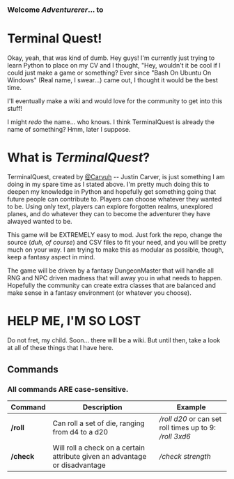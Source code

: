 ### Welcome *Adventurerer*... to
# Terminal Quest!

Okay, yeah, that was kind of dumb. Hey guys! I'm currently just trying to learn Python to place on my CV and I thought, "Hey, wouldn't it be cool if I could just make a game or something? Ever since "Bash On Ubuntu On Windows" (Real name, I swear...) came out, I thought it would be the best time.

I'll eventually make a wiki and would love for the community to get into this stuff!

I might *redo* the name... who knows. I think TerminalQuest is already the name of something? Hmm, later I suppose.

# What is *TerminalQuest*?

TerminalQuest, created by [@Carvuh](http://www.twitter.com/Carvuh) -- Justin Carver, is just something I am doing in my spare time as I stated above. I'm pretty much doing this to deepen my knowledge in Python and hopefully get something going that future people can contribute to. Players can choose whatever they wanted to be. Using only text, players can explore forgotten realms, unexplored planes, and do whatever they can to become the adventurer they have alwayed wanted to be.

This game will be EXTREMELY easy to mod. Just fork the repo, change the source (*duh, of course*) and CSV files to fit your need, and you will be pretty much on your way. I am trying to make this as modular as possible, though, keep a fantasy aspect in mind.

The game will be driven by a fantasy DungeonMaster that will handle all RNG and NPC driven madness that will away you in what needs to happen. Hopefully the community can create extra classes that are balanced and make sense in a fantasy environment (or whatever you choose).

# HELP ME, I'M SO LOST

Do not fret, my child. Soon... there will be a wiki. But until then, take a look at all of these things that I have here.

## Commands
### All commands **ARE** case-sensitive.
| Command | Description | Example |
|---------|-------------|---------|
| **/roll**   | Can roll a set of die, ranging from d4 to a d20 | */roll d20* or can set roll times up to 9: */roll 3xd6* |
| **/check**  | Will roll a check on a certain attribute given an advantage or disadvantage | */check strength* |

